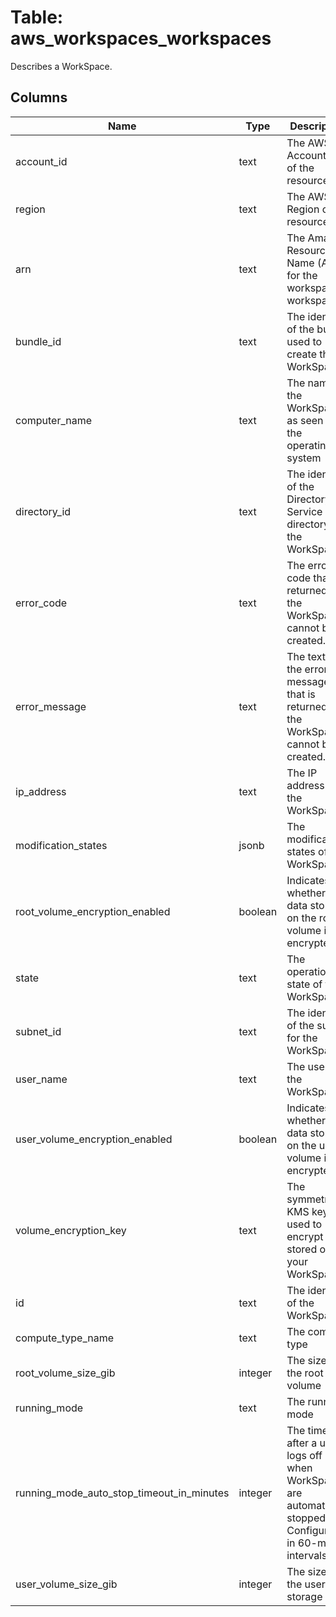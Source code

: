 
# Table: aws_workspaces_workspaces
Describes a WorkSpace.
## Columns
| Name        | Type           | Description  |
| ------------- | ------------- | -----  |
|account_id|text|The AWS Account ID of the resource.|
|region|text|The AWS Region of the resource.|
|arn|text|The Amazon Resource Name (ARN) for the workspaces workspace|
|bundle_id|text|The identifier of the bundle used to create the WorkSpace.|
|computer_name|text|The name of the WorkSpace, as seen by the operating system|
|directory_id|text|The identifier of the Directory Service directory for the WorkSpace.|
|error_code|text|The error code that is returned if the WorkSpace cannot be created.|
|error_message|text|The text of the error message that is returned if the WorkSpace cannot be created.|
|ip_address|text|The IP address of the WorkSpace.|
|modification_states|jsonb|The modification states of the WorkSpace.|
|root_volume_encryption_enabled|boolean|Indicates whether the data stored on the root volume is encrypted.|
|state|text|The operational state of the WorkSpace|
|subnet_id|text|The identifier of the subnet for the WorkSpace.|
|user_name|text|The user for the WorkSpace.|
|user_volume_encryption_enabled|boolean|Indicates whether the data stored on the user volume is encrypted.|
|volume_encryption_key|text|The symmetric KMS key used to encrypt data stored on your WorkSpace|
|id|text|The identifier of the WorkSpace.|
|compute_type_name|text|The compute type|
|root_volume_size_gib|integer|The size of the root volume|
|running_mode|text|The running mode|
|running_mode_auto_stop_timeout_in_minutes|integer|The time after a user logs off when WorkSpaces are automatically stopped. Configured in 60-minute intervals.|
|user_volume_size_gib|integer|The size of the user storage|
